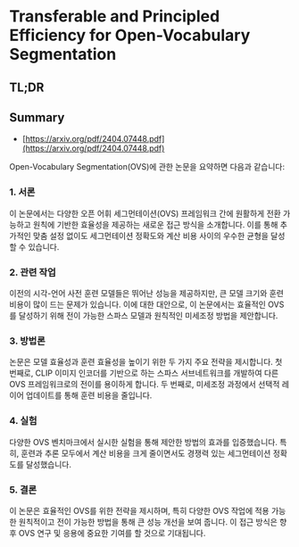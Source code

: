 # Transferable and Principled Efficiency for Open-Vocabulary Segmentation
## TL;DR
## Summary
- [https://arxiv.org/pdf/2404.07448.pdf](https://arxiv.org/pdf/2404.07448.pdf)

Open-Vocabulary Segmentation(OVS)에 관한 논문을 요약하면 다음과 같습니다:

### 1. 서론
이 논문에서는 다양한 오픈 어휘 세그먼테이션(OVS) 프레임워크 간에 원활하게 전환 가능하고 원칙에 기반한 효율성을 제공하는 새로운 접근 방식을 소개합니다. 이를 통해 추가적인 맞춤 설정 없이도 세그먼테이션 정확도와 계산 비용 사이의 우수한 균형을 달성할 수 있습니다.

### 2. 관련 작업
이전의 시각-언어 사전 훈련 모델들은 뛰어난 성능을 제공하지만, 큰 모델 크기와 훈련 비용이 많이 드는 문제가 있습니다. 이에 대한 대안으로, 이 논문에서는 효율적인 OVS를 달성하기 위해 전이 가능한 스파스 모델과 원칙적인 미세조정 방법을 제안합니다.

### 3. 방법론
논문은 모델 효율성과 훈련 효율성을 높이기 위한 두 가지 주요 전략을 제시합니다. 첫 번째로, CLIP 이미지 인코더를 기반으로 하는 스파스 서브네트워크를 개발하여 다른 OVS 프레임워크로의 전이를 용이하게 합니다. 두 번째로, 미세조정 과정에서 선택적 레이어 업데이트를 통해 훈련 비용을 줄입니다.

### 4. 실험
다양한 OVS 벤치마크에서 실시한 실험을 통해 제안한 방법의 효과를 입증했습니다. 특히, 훈련과 추론 모두에서 계산 비용을 크게 줄이면서도 경쟁력 있는 세그먼테이션 정확도를 달성했습니다.

### 5. 결론
이 논문은 효율적인 OVS를 위한 전략을 제시하며, 특히 다양한 OVS 작업에 적용 가능한 원칙적이고 전이 가능한 방법을 통해 큰 성능 개선을 보여 줍니다. 이 접근 방식은 향후 OVS 연구 및 응용에 중요한 기여를 할 것으로 기대됩니다.